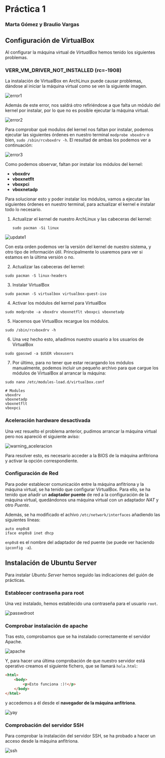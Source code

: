 # Práctica 1
### Marta Gómez y Braulio Vargas

## Configuración de VirtualBox
Al configurar la máquina virtual de _VirtualBox_ hemos tenido los siguientes problemas.

### VERR_VM_DRIVER_NOT_INSTALLED (rc=-1908)

La instalación de VirtualBox en ArchLinux puede causar problemas, dándose al iniciar la máquina virtual como se ven la siguiente imagen. 

![error1](error1.png)

Además de este error, nos saldrá otro refiriéndose a que falta un módulo del kernel por instalar, por lo que no es posible ejecutar la máquina virtual.

![error2](error2.png)

Para comprobar qué modulos del kernel nos faltan por instalar, podemos ejecutar las siguientes órdenes en nuestro terminal `modprobe vboxdrv` o bien, `sudo /sbin/rcvboxdrv -h`. El resultad de ambas los podemos ver a continuación:

![error3](error3.png)

Como podemos observar, faltan por instalar los módulos del kernel:
* __vboxdrv__
* __vboxnetflt__
* __vboxpci__
* __vboxnetadp__

Para solucionar esto y poder instalar los módulos, vamos a ejecutar las siguientes órdenes en nuestro terminal, para actualizar el kernel e instalar todo lo necesario.

1. Actualizar el kernel de nuestro ArchLinux y las cabeceras del kernel: 

    ```
    sudo pacman -Si linux
    ```

  ![update1](update1.png)

  Con esta orden podemos ver la versión del kernel de nuestro sistema, y otro tipo de información útil. Principalmente lo usaremos para ver si estamos en la última versión o no. 

2. Actualizar las cabeceras del kernel:

  ```
  sudo pacman -S linux-headers
  ```

3. Instalar VirtualBox

  ```
  sudo pacman -S virtualbox virtualbox-guest-iso
  ```

4. Activar los módulos del kernel para VirtualBox

  ```
  sudo modprobe -a vboxdrv vboxnetflt vboxpci vboxnetadp
  ```

5. Hacemos que VirtualBox recargue los módulos.

  ```
  sudo /sbin/rcvboxdrv -h
  ```

6. Una vez hecho esto, añadimos nuestro usuario a los usuarios de VirtualBox

  ```
  sudo gpasswd -a $USER vboxusers
  ```

7. Por último, para no tener que estar recargando los módulos manualmente, podemos incluir un pequeño archivo para que cargue los módulos de VirtualBox al arrancar la máquina:

  ```
  sudo nano /etc/modules-load.d/virtualbox.conf

  # Modules
  vboxdrv
  vboxnetadp
  vboxnetflt
  vboxpci
  ```

### Aceleración hardware desactivada

Una vez resuelto el problema anterior, pudimos arrancar la máquina virtual pero nos apareció el siguiente aviso:

![warning_aceleracion](aceleracion_hardware.png)

Para resolver esto, es necesario acceder a la BIOS de la máquina anfitriona y activar la opción correspondiente.

### Configuración de Red
Para poder establecer comunicación entre la máquina anfitriona y la máquina virtual, se ha tenido que configurar VirtualBox. Para ello, se ha tenido que añadir un __adaptador puente__ de red a la configuración de la máquina virtual, quedándonos una máquina virtual con un adaptador _NAT_ y otro _Puente_. 

Además, se ha modificado el achivo `/etc/network/interfaces` añadiendo las siguientes líneas:

```
auto enp0s8
iface enp0s8 inet dhcp
```

`enp0s8` es el nombre del adaptador de red puente (se puede ver haciendo `ipconfig -a`).


## Instalación de Ubuntu Server

Para instalar _Ubuntu Server_ hemos seguido las indicaciones del guión de prácticas.

### Establecer contraseña para root
Una vez instalado, hemos establecido una contraseña para el usuario `root`.

![passwdroot](passwd.png)

### Comprobar instalación de apache 
Tras esto, comprobamos que se ha instalado correctamente el servidor Apache.

![apache](apache.png)

Y, para hacer una última comprobación de que nuestro servidor está operativo creamos el siguiente fichero, que se llamará `hola.html`:

```html
<html>
    <body>
        <p>Esto funciona :)!</p>
    </body>
</html>
```

y accedemos a él desde el __navegador de la máquina anfitriona__.

![yay](yay.png)

### Comprobación del servidor SSH
Para comprobar la instalación del servidor SSH, se ha probado a hacer un acceso desde la máquina anfitriona.

![ssh](ssh.png)
